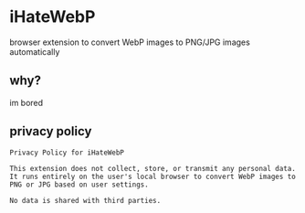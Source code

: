 # iHateWebP
browser extension to convert WebP images to PNG/JPG images automatically

## why?
im bored

## privacy policy
```
Privacy Policy for iHateWebP

This extension does not collect, store, or transmit any personal data. It runs entirely on the user's local browser to convert WebP images to PNG or JPG based on user settings.

No data is shared with third parties.
```
